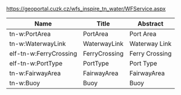 https://geoportal.cuzk.cz/wfs_inspire_tn_water/WFService.aspx

|Name|Title|Abstract|
|--|--|--|
|tn-w:PortArea|PortArea|Port Area|
|tn-w:WaterwayLink|WaterwayLink|Waterway Link|
|elf-tn-w:FerryCrossing|FerryCrossing|Ferry Crossing|
|elf-tn-w:PortType|PortType|Port Type|
|tn-w:FairwayArea|FairwayArea|FairwayArea|
|tn-w:Buoy|Buoy|Buoy|
